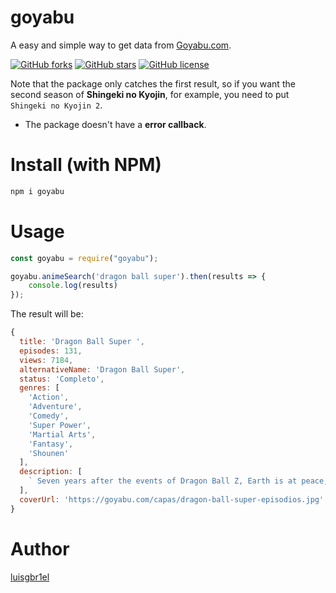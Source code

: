 # goyabu
A easy and simple way to get data from <a href="https://goyabu.com">Goyabu.com</a>.

<a href="https://github.com/luisgbr1el/goyabu/network"><img alt="GitHub forks" src="https://img.shields.io/github/forks/luisgbr1el/goyabu"></a>
<a href="https://github.com/luisgbr1el/goyabu/stargazers"><img alt="GitHub stars" src="https://img.shields.io/github/stars/luisgbr1el/goyabu"></a>
<a href="https://github.com/luisgbr1el/goyabu"><img alt="GitHub license" src="https://img.shields.io/github/license/luisgbr1el/goyabu"></a>

Note that the package only catches the first result, so if you want the second season of **Shingeki no Kyojin**, for example, you need to put `Shingeki no Kyojin 2`.

- The package doesn't have a **error callback**.

# Install (with NPM)
```javascript
npm i goyabu
```

# Usage
```javascript
const goyabu = require("goyabu");

goyabu.animeSearch('dragon ball super').then(results => {
    console.log(results)
});
```

The result will be:
```javascript
{
  title: 'Dragon Ball Super ',
  episodes: 131,
  views: 7184,
  alternativeName: 'Dragon Ball Super',
  status: 'Completo',
  genres: [
    'Action',
    'Adventure',
    'Comedy',
    'Super Power',
    'Martial Arts',
    'Fantasy',
    'Shounen'
  ],
  description: [
    ` Seven years after the events of Dragon Ball Z, Earth is at peace, and its people live free from any dangers lurking in the universe. However, this peace is short-lived; a sleeping evil awakens in the dark reaches of the galaxy: Beerus, the ruthless God of Destruction. Disturbed by a prophecy that he will be defeated by a "Super Saiyan God," Beerus and his angelic attendant Whis start searching the universe for this mysterious being. Before long, they reach Earth where they encounter Gokuu Son, one of the planet's mightiest warriors, and his similarly powerful friends. [Written by MAL Rewrite] `
  ],
  coverUrl: 'https://goyabu.com/capas/dragon-ball-super-episodios.jpg'
}
```

# Author
<a href="https://github.com/luisgbr1el">luisgbr1el</a>
